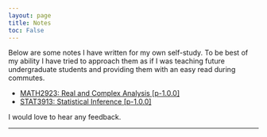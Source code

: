 ```yaml
---
layout: page
title: Notes
toc: False
---
```


Below are some notes I have written for my own self-study. To be best of my ability I have tried to approach them as if I was teaching future undergraduate students and providing them with an easy read during commutes.

<ul>
    <li>
        <a href="/notes/analysis.pdf">MATH2923: Real and Complex Analysis [p-1.0.0]</a>
    </li>
	<li>
 		<a href="/notes/statistical_inference.pdf">STAT3913: Statistical Inference [p-1.0.0]</a>
	</li>
<!-- 	<li>
 		<a href="/notes/linear_algebra.pdf">MATH2922: Linear and Abstract Algebra (Advanced), Selected Topics [dh-1.0.0]</a>
	</li>
	<li>
 		<a href="/notes/algorithms.pdf">COMP3927: Algorithm Design (Advanced) Selected Topics [dh-1.0.0]</a>
	</li> -->
</ul>

I would love to hear any feedback. 

--- 

